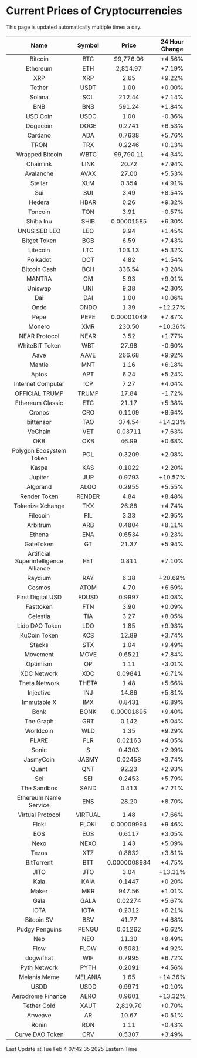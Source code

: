 # Current Prices of Cryptocurrencies
This page is updated automatically multiple times a day.

| Name | Symbol | Price | 24 Hour Change |
| :---: |:---:| :---: | :---: |
| Bitcoin | BTC | 99,776.06 | +4.56% |
| Ethereum | ETH | 2,814.97 | +7.19% |
| XRP | XRP | 2.65 | +9.22% |
| Tether | USDT | 1.00 | +0.00% |
| Solana | SOL | 212.44 | +7.14% |
| BNB | BNB | 591.24 | +1.84% |
| USD Coin | USDC | 1.00 | -0.36% |
| Dogecoin | DOGE | 0.2741 | +6.53% |
| Cardano | ADA | 0.7638 | +5.76% |
| TRON | TRX | 0.2246 | +0.13% |
| Wrapped Bitcoin | WBTC | 99,790.11 | +4.34% |
| Chainlink | LINK | 20.72 | +7.94% |
| Avalanche | AVAX | 27.00 | +5.53% |
| Stellar | XLM | 0.354 | +4.91% |
| Sui | SUI | 3.49 | +8.54% |
| Hedera | HBAR | 0.26 | +9.32% |
| Toncoin | TON | 3.91 | -0.57% |
| Shiba Inu | SHIB | 0.00001585 | +6.30% |
| UNUS SED LEO | LEO | 9.94 | +1.45% |
| Bitget Token | BGB | 6.59 | +7.43% |
| Litecoin | LTC | 103.13 | +5.32% |
| Polkadot | DOT | 4.82 | +1.54% |
| Bitcoin Cash | BCH | 336.54 | +3.28% |
| MANTRA | OM | 5.93 | +9.01% |
| Uniswap | UNI | 9.38 | +2.30% |
| Dai | DAI | 1.00 | +0.06% |
| Ondo | ONDO | 1.39 | +12.27% |
| Pepe | PEPE | 0.00001049 | +7.87% |
| Monero | XMR | 230.50 | +10.36% |
| NEAR Protocol | NEAR | 3.52 | +1.77% |
| WhiteBIT Token | WBT | 27.98 | -0.60% |
| Aave | AAVE | 266.68 | +9.92% |
| Mantle | MNT | 1.16 | +6.18% |
| Aptos | APT | 6.24 | +5.24% |
| Internet Computer | ICP | 7.27 | +4.04% |
| OFFICIAL TRUMP | TRUMP | 17.84 | -1.72% |
| Ethereum Classic | ETC | 21.17 | +5.38% |
| Cronos | CRO | 0.1109 | +8.64% |
| bittensor | TAO | 374.54 | +14.23% |
| VeChain | VET | 0.03711 | +7.63% |
| OKB | OKB | 46.99 | +0.68% |
| Polygon Ecosystem Token | POL | 0.3209 | +2.08% |
| Kaspa | KAS | 0.1022 | +2.20% |
| Jupiter | JUP | 0.9793 | +10.57% |
| Algorand | ALGO | 0.2955 | +5.55% |
| Render Token | RENDER | 4.84 | +8.48% |
| Tokenize Xchange | TKX | 26.88 | +4.74% |
| Filecoin | FIL | 3.33 | +2.95% |
| Arbitrum | ARB | 0.4804 | +8.11% |
| Ethena | ENA | 0.6534 | +9.23% |
| GateToken | GT | 21.37 | +5.94% |
| Artificial Superintelligence Alliance | FET | 0.811 | +7.10% |
| Raydium | RAY | 6.38 | +20.69% |
| Cosmos | ATOM | 4.70 | +6.69% |
| First Digital USD | FDUSD | 0.9997 | +0.08% |
| Fasttoken | FTN | 3.90 | +0.09% |
| Celestia | TIA | 3.27 | +8.05% |
| Lido DAO Token | LDO | 1.85 | +9.93% |
| KuCoin Token | KCS | 12.89 | +3.74% |
| Stacks | STX | 1.04 | +9.49% |
| Movement | MOVE | 0.6521 | +7.84% |
| Optimism | OP | 1.11 | -3.01% |
| XDC Network | XDC | 0.09841 | +6.71% |
| Theta Network | THETA | 1.48 | +5.66% |
| Injective | INJ | 14.86 | +5.81% |
| Immutable X | IMX | 0.8431 | +6.89% |
| Bonk | BONK | 0.00001895 | +9.40% |
| The Graph | GRT | 0.142 | +5.04% |
| Worldcoin | WLD | 1.35 | +9.29% |
| FLARE | FLR | 0.02163 | +4.05% |
| Sonic | S | 0.4303 | +2.99% |
| JasmyCoin | JASMY | 0.02458 | +3.74% |
| Quant | QNT | 92.23 | +2.93% |
| Sei | SEI | 0.2453 | +5.79% |
| The Sandbox | SAND | 0.413 | +7.21% |
| Ethereum Name Service | ENS | 28.20 | +8.70% |
| Virtual Protocol | VIRTUAL | 1.48 | +7.66% |
| Floki | FLOKI | 0.00009994 | +9.46% |
| EOS | EOS | 0.6117 | +3.05% |
| Nexo | NEXO | 1.43 | +5.09% |
| Tezos | XTZ | 0.8832 | +3.81% |
| BitTorrent | BTT | 0.0000008984 | +4.75% |
| JITO | JTO | 3.04 | +13.31% |
| Kaia | KAIA | 0.1447 | +0.20% |
| Maker | MKR | 947.56 | +1.01% |
| Gala | GALA | 0.02274 | +5.67% |
| IOTA | IOTA | 0.2312 | +6.21% |
| Bitcoin SV | BSV | 41.77 | +4.68% |
| Pudgy Penguins | PENGU | 0.01262 | +6.62% |
| Neo | NEO | 11.30 | +8.49% |
| Flow | FLOW | 0.5081 | +4.92% |
| dogwifhat | WIF | 0.7995 | +6.72% |
| Pyth Network | PYTH | 0.2091 | +4.56% |
| Melania Meme | MELANIA | 1.65 | +14.36% |
| USDD | USDD | 0.9971 | +0.10% |
| Aerodrome Finance | AERO | 0.9601 | +13.32% |
| Tether Gold | XAUT | 2,819.70 | +0.70% |
| Arweave | AR | 10.67 | +0.51% |
| Ronin | RON | 1.11 | -0.43% |
| Curve DAO Token | CRV | 0.5307 | +3.49% |

Last Update at Tue Feb  4 07:42:35 2025 Eastern Time